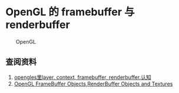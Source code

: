 # OpenGL 的 framebuffer 与 renderbuffer

　　OpenGL 







## 查阅资料

1. [opengles里layer, context, framebuffer, renderbuffer.认知](https://www.jianshu.com/p/075d6d13c9d3)
2. [OpenGL FrameBuffer Objects,RenderBuffer Objects and Textures](https://www.jianshu.com/p/ba852a89bd09)
